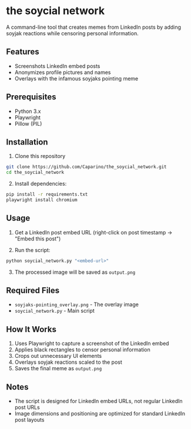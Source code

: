 # the soycial network

A command-line tool that creates memes from LinkedIn posts by adding soyjak reactions while censoring personal information.

## Features
- Screenshots LinkedIn embed posts
- Anonymizes profile pictures and names
- Overlays with the infamous soyjaks pointing meme

## Prerequisites
- Python 3.x
- Playwright
- Pillow (PIL)

## Installation
1. Clone this repository
```bash
git clone https://github.com/Caparino/the_soycial_network.git
cd the_soycial_network
```

2. Install dependencies:
```bash
pip install -r requirements.txt
playwright install chromium
```


## Usage
1. Get a LinkedIn post embed URL (right-click on post timestamp → "Embed this post")

2. Run the script:
```bash
python soycial_network.py "<embed-url>"
```

3. The processed image will be saved as `output.png`

## Required Files
- `soyjaks-pointing_overlay.png` - The overlay image
- `soycial_network.py` - Main script

## How It Works
1. Uses Playwright to capture a screenshot of the LinkedIn embed
2. Applies black rectangles to censor personal information
3. Crops out unnecessary UI elements
4. Overlays soyjak reactions scaled to the post
5. Saves the final meme as `output.png`

## Notes
- The script is designed for LinkedIn embed URLs, not regular LinkedIn post URLs
- Image dimensions and positioning are optimized for standard LinkedIn post layouts
